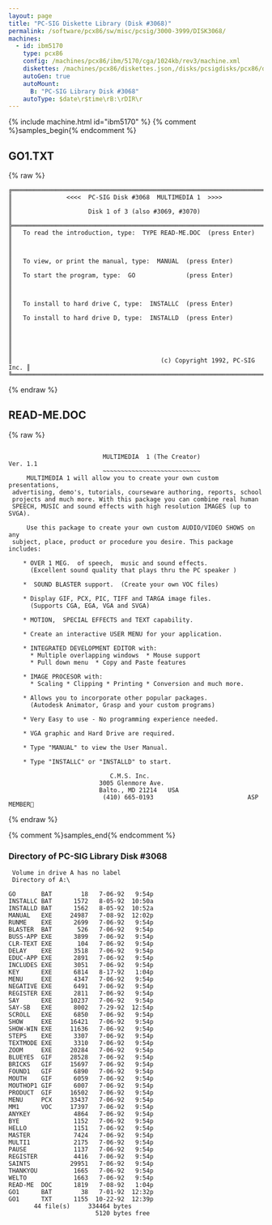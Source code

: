 ```yaml
---
layout: page
title: "PC-SIG Diskette Library (Disk #3068)"
permalink: /software/pcx86/sw/misc/pcsig/3000-3999/DISK3068/
machines:
  - id: ibm5170
    type: pcx86
    config: /machines/pcx86/ibm/5170/cga/1024kb/rev3/machine.xml
    diskettes: /machines/pcx86/diskettes.json,/disks/pcsigdisks/pcx86/diskettes.json
    autoGen: true
    autoMount:
      B: "PC-SIG Library Disk #3068"
    autoType: $date\r$time\rB:\rDIR\r
---
```


{% include machine.html id="ibm5170" %}
{% comment %}samples_begin{% endcomment %}

## GO1.TXT

{% raw %}
```
╔═════════════════════════════════════════════════════════════════════════╗
║               <<<<  PC-SIG Disk #3068  MULTIMEDIA 1  >>>>               ║
║                     Disk 1 of 3 (also #3069, #3070)                     ║
╠═════════════════════════════════════════════════════════════════════════╣
║   To read the introduction, type:  TYPE READ-ME.DOC  (press Enter)      ║
║                                                                         ║
║   To view, or print the manual, type:  MANUAL  (press Enter)            ║
║   To start the program, type:  GO              (press Enter)            ║
║                                                                         ║
║   To install to hard drive C, type:  INSTALLC  (press Enter)            ║
║   To install to hard drive D, type:  INSTALLD  (press Enter)            ║
║                                                                         ║
║                                                                         ║
║                                         (c) Copyright 1992, PC-SIG Inc. ║
╚═════════════════════════════════════════════════════════════════════════╝
```
{% endraw %}

## READ-ME.DOC

{% raw %}
```

                          MULTIMEDIA  1 (The Creator)                 Ver. 1.1
                          ~~~~~~~~~~~~~~~~~~~~~~~~~~~
     MULTIMEDIA 1 will allow you to create your own custom presentations, 
 advertising, demo's, tutorials, courseware authoring, reports, school
 projects and much more. With this package you can combine real human 
 SPEECH, MUSIC and sound effects with high resolution IMAGES (up to SVGA). 

     Use this package to create your own custom AUDIO/VIDEO SHOWS on any 
 subject, place, product or procedure you desire. This package includes:
 
    * OVER 1 MEG.  of speech,  music and sound effects.
      (Excellent sound quality that plays thru the PC speaker )
 
    *  SOUND BLASTER support.  (Create your own VOC files)
 
    * Display GIF, PCX, PIC, TIFF and TARGA image files.
      (Supports CGA, EGA, VGA and SVGA)
 
    * MOTION,  SPECIAL EFFECTS and TEXT capability.
 
    * Create an interactive USER MENU for your application.
 
    * INTEGRATED DEVELOPMENT EDITOR with:
      * Multiple overlapping windows  * Mouse support
      * Pull down menu  * Copy and Paste features
 
    * IMAGE PROCESOR with:
      * Scaling * Clipping * Printing * Conversion and much more.
 
    * Allows you to incorporate other popular packages.
      (Autodesk Animator, Grasp and your custom programs)
 
    * Very Easy to use - No programming experience needed.
 
    * VGA graphic and Hard Drive are required.
 
    * Type "MANUAL" to view the User Manual.

    * Type "INSTALLC" or "INSTALLD" to start.
 
                            C.M.S. Inc.                            
                         3005 Glenmore Ave.
                         Balto., MD 21214   USA
                          (410) 665-0193                          ASP MEMBER
```
{% endraw %}

{% comment %}samples_end{% endcomment %}

### Directory of PC-SIG Library Disk #3068

     Volume in drive A has no label
     Directory of A:\

    GO       BAT        18   7-06-92   9:54p
    INSTALLC BAT      1572   8-05-92  10:50a
    INSTALLD BAT      1562   8-05-92  10:52a
    MANUAL   EXE     24987   7-08-92  12:02p
    RUNME    EXE      2699   7-06-92   9:54p
    BLASTER  BAT       526   7-06-92   9:54p
    BUSS-APP EXE      3899   7-06-92   9:54p
    CLR-TEXT EXE       104   7-06-92   9:54p
    DELAY    EXE      3518   7-06-92   9:54p
    EDUC-APP EXE      2891   7-06-92   9:54p
    INCLUDES EXE      3051   7-06-92   9:54p
    KEY      EXE      6814   8-17-92   1:04p
    MENU     EXE      4347   7-06-92   9:54p
    NEGATIVE EXE      6491   7-06-92   9:54p
    REGISTER EXE      2811   7-06-92   9:54p
    SAY      EXE     10237   7-06-92   9:54p
    SAY-SB   EXE      8002   7-29-92  12:54p
    SCROLL   EXE      6850   7-06-92   9:54p
    SHOW     EXE     16421   7-06-92   9:54p
    SHOW-WIN EXE     11636   7-06-92   9:54p
    STEPS    EXE      3307   7-06-92   9:54p
    TEXTMODE EXE      3310   7-06-92   9:54p
    ZOOM     EXE     20284   7-06-92   9:54p
    BLUEYES  GIF     28528   7-06-92   9:54p
    BRICKS   GIF     15697   7-06-92   9:54p
    FOUND1   GIF      6890   7-06-92   9:54p
    MOUTH    GIF      6059   7-06-92   9:54p
    MOUTHOP1 GIF      6007   7-06-92   9:54p
    PRODUCT  GIF     16502   7-06-92   9:54p
    MENU     PCX     33437   7-06-92   9:54p
    MM1      VOC     17397   7-06-92   9:54p
    ANYKEY            4864   7-06-92   9:54p
    BYE               1152   7-06-92   9:54p
    HELLO             1151   7-06-92   9:54p
    MASTER            7424   7-06-92   9:54p
    MULTI1            2175   7-06-92   9:54p
    PAUSE             1137   7-06-92   9:54p
    REGISTER          4416   7-06-92   9:54p
    SAINTS           29951   7-06-92   9:54p
    THANKYOU          1665   7-06-92   9:54p
    WELTO             1663   7-06-92   9:54p
    READ-ME  DOC      1819   7-08-92   1:04p
    GO1      BAT        38   7-01-92  12:32p
    GO1      TXT      1155  10-22-92  12:39p
           44 file(s)     334464 bytes
                            5120 bytes free
